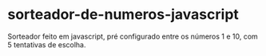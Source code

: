 # sorteador-de-numeros-javascript
Sorteador feito em javascript, pré configurado entre os números 1 e 10, com 5 tentativas de escolha.
